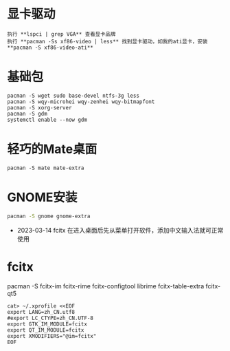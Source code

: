 显卡驱动
===
    执行 **lspci | grep VGA** 查看显卡品牌
    执行 **pacman -Ss xf86-video | less** 找到显卡驱动，如我的ati显卡，安装 **pacman -S xf86-video-ati**

基础包
===
```shell
pacman -S wget sudo base-devel ntfs-3g less
pacman -S wqy-microhei wqy-zenhei wqy-bitmapfont
pacman -S xorg-server
pacman -S gdm
systemctl enable --now gdm
```

轻巧的Mate桌面
===
```
pacman -S mate mate-extra
```

GNOME安装
===
```bash
pacman -S gnome gnome-extra 
```

* 2023-03-14 fcitx 在进入桌面后先从菜单打开软件，添加中文输入法就可正常使用

fcitx
===
pacman -S fcitx-im fcitx-rime fcitx-configtool librime fcitx-table-extra fcitx-qt5

```
cat> ~/.xprofile <<EOF
export LANG=zh_CN.utf8
#export LC_CTYPE=zh_CN.UTF-8
export GTK_IM_MODULE=fcitx
export QT_IM_MODULE=fcitx
export XMODIFIERS="@im=fcitx"
EOF
```

